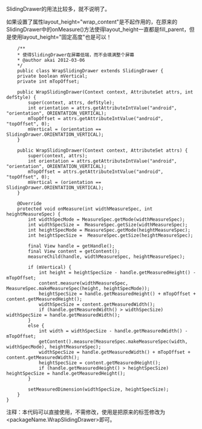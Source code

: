 SlidingDrawer的用法比较多，就不说明了。

如果设置了属性layout_height="wrap_content"是不起作用的，在原来的SlidingDrawer中的onMeasure()方法使得layout_height一直都是fill_parent，但是使用layout_height="固定高度"也是可以！

		/** 
	 	* 使得SlidingDrawer在屏幕低端，而不会填满整个屏幕 
	 	* @author akai 2012-03-06 
	 	*/  
		public class WrapSlidingDrawer extends SlidingDrawer {  
	    private boolean mVertical;  
	    private int mTopOffset;  
      
	    public WrapSlidingDrawer(Context context, AttributeSet attrs, int defStyle) {  
	        super(context, attrs, defStyle);  
	        int orientation = attrs.getAttributeIntValue("android", "orientation", ORIENTATION_VERTICAL);  
	        mTopOffset = attrs.getAttributeIntValue("android", "topOffset", 0);  
	        mVertical = (orientation == SlidingDrawer.ORIENTATION_VERTICAL);  
	    }  
  
	    public WrapSlidingDrawer(Context context, AttributeSet attrs) {  
	        super(context, attrs);  
	        int orientation = attrs.getAttributeIntValue("android", "orientation", ORIENTATION_VERTICAL);  
	        mTopOffset = attrs.getAttributeIntValue("android", "topOffset", 0);  
	        mVertical = (orientation == SlidingDrawer.ORIENTATION_VERTICAL);  
	    }  
  
	    @Override  
	    protected void onMeasure(int widthMeasureSpec, int heightMeasureSpec) {  
	        int widthSpecMode = MeasureSpec.getMode(widthMeasureSpec);  
	        int widthSpecSize =  MeasureSpec.getSize(widthMeasureSpec);  
	        int heightSpecMode = MeasureSpec.getMode(heightMeasureSpec);  
	        int heightSpecSize =  MeasureSpec.getSize(heightMeasureSpec);  
	  
	        final View handle = getHandle();  
	        final View content = getContent();  
	        measureChild(handle, widthMeasureSpec, heightMeasureSpec);  
	  
	        if (mVertical) {  
	            int height = heightSpecSize - handle.getMeasuredHeight() - mTopOffset;  
	            content.measure(widthMeasureSpec, MeasureSpec.makeMeasureSpec(height, heightSpecMode));  
	            heightSpecSize = handle.getMeasuredHeight() + mTopOffset + content.getMeasuredHeight();  
	            widthSpecSize = content.getMeasuredWidth();  
	            if (handle.getMeasuredWidth() > widthSpecSize) widthSpecSize = handle.getMeasuredWidth();  
	        }  
	        else {  
	            int width = widthSpecSize - handle.getMeasuredWidth() - mTopOffset;  
	            getContent().measure(MeasureSpec.makeMeasureSpec(width, widthSpecMode), heightMeasureSpec);  
	            widthSpecSize = handle.getMeasuredWidth() + mTopOffset + content.getMeasuredWidth();  
	            heightSpecSize = content.getMeasuredHeight();  
	            if (handle.getMeasuredHeight() > heightSpecSize) heightSpecSize = handle.getMeasuredHeight();  
	        }  
  
        	setMeasuredDimension(widthSpecSize, heightSpecSize);  
    	}  
	}  
注释：本代码可以直接使用，不需修改，使用是把原来的<SlidingDrawer>标签修改为<packageName.WrapSlidingDrawer>即可。